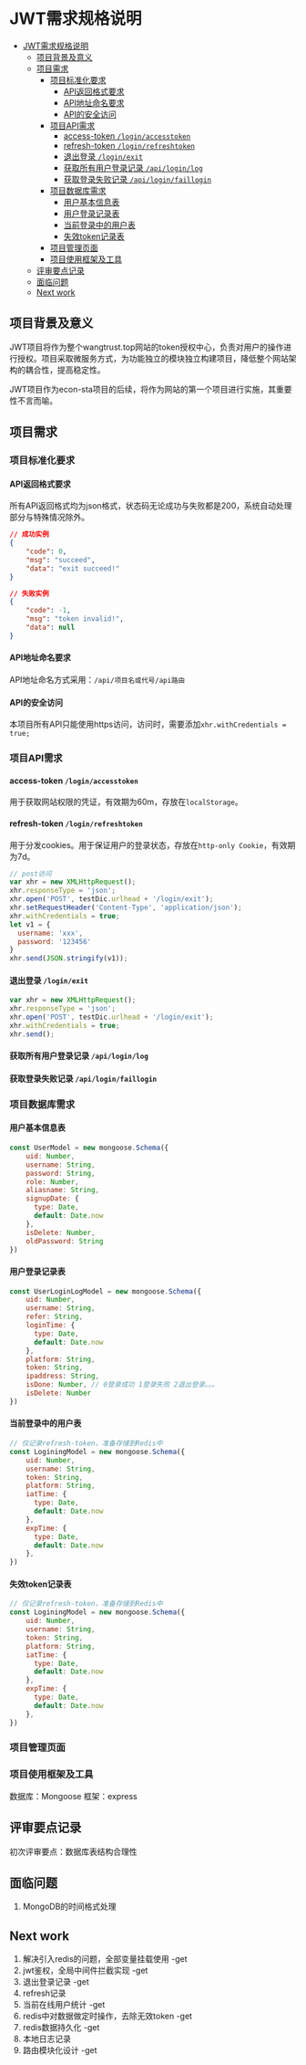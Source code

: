 # JWT需求规格说明

- [JWT需求规格说明](#jwt需求规格说明)
  - [项目背景及意义](#项目背景及意义)
  - [项目需求](#项目需求)
    - [项目标准化要求](#项目标准化要求)
      - [API返回格式要求](#api返回格式要求)
      - [API地址命名要求](#api地址命名要求)
      - [API的安全访问](#api的安全访问)
    - [项目API需求](#项目api需求)
      - [access-token `/login/accesstoken`](#access-token-loginaccesstoken)
      - [refresh-token `/login/refreshtoken`](#refresh-token-loginrefreshtoken)
      - [退出登录 `/login/exit`](#退出登录-loginexit)
      - [获取所有用户登录记录 `/api/login/log`](#获取所有用户登录记录-apiloginlog)
      - [获取登录失败记录 `/api/login/faillogin`](#获取登录失败记录-apiloginfaillogin)
    - [项目数据库需求](#项目数据库需求)
      - [用户基本信息表](#用户基本信息表)
      - [用户登录记录表](#用户登录记录表)
      - [当前登录中的用户表](#当前登录中的用户表)
      - [失效token记录表](#失效token记录表)
    - [项目管理页面](#项目管理页面)
    - [项目使用框架及工具](#项目使用框架及工具)
  - [评审要点记录](#评审要点记录)
  - [面临问题](#面临问题)
  - [Next work](#next-work)

## 项目背景及意义

JWT项目将作为整个wangtrust.top网站的token授权中心，负责对用户的操作进行授权。项目采取微服务方式，为功能独立的模块独立构建项目，降低整个网站架构的耦合性，提高稳定性。

JWT项目作为econ-sta项目的后续，将作为网站的第一个项目进行实施，其重要性不言而喻。

## 项目需求

### 项目标准化要求

#### API返回格式要求

所有API返回格式均为json格式，状态码无论成功与失败都是200，系统自动处理部分与特殊情况除外。

```json
// 成功实例
{
    "code": 0, 
    "msg": "succeed",
    "data": "exit succeed!"
}

// 失败实例
{
    "code": -1,
    "msg": "token invalid!",
    "data": null
}
```

#### API地址命名要求

API地址命名方式采用：`/api/项目名或代号/api路由`

#### API的安全访问

本项目所有API只能使用https访问，访问时，需要添加`xhr.withCredentials = true;`

### 项目API需求

#### access-token `/login/accesstoken`

用于获取网站权限的凭证，有效期为60m，存放在`localStorage`。

#### refresh-token `/login/refreshtoken`

用于分发cookies。用于保证用户的登录状态，存放在`http-only Cookie`，有效期为7d。

```js
// post访问
var xhr = new XMLHttpRequest();
xhr.responseType = 'json';
xhr.open('POST', testDic.urlhead + '/login/exit');
xhr.setRequestHeader('Content-Type', 'application/json');
xhr.withCredentials = true;
let v1 = {
  username: 'xxx',
  password: '123456'
}
xhr.send(JSON.stringify(v1));
```

#### 退出登录 `/login/exit`

```js
var xhr = new XMLHttpRequest();
xhr.responseType = 'json';
xhr.open('POST', testDic.urlhead + '/login/exit');
xhr.withCredentials = true;
xhr.send();
```

#### 获取所有用户登录记录 `/api/login/log`

#### 获取登录失败记录 `/api/login/faillogin`

### 项目数据库需求

#### 用户基本信息表

```js
const UserModel = new mongoose.Schema({
    uid: Number,
    username: String,
    password: String,
    role: Number,
    aliasname: String,
    signupDate: {
      type: Date,
      default: Date.now
    },
    isDelete: Number,
    oldPassword: String
})
```

#### 用户登录记录表

```js
const UserLoginLogModel = new mongoose.Schema({
    uid: Number,
    username: String,
    refer: String,
    loginTime: {
      type: Date,
      default: Date.now
    },
    platform: String,
    token: String,
    ipaddress: String,
    isDone: Number, // 0登录成功 1登录失败 2退出登录。。。
    isDelete: Number
})
```

#### 当前登录中的用户表

```js
// 仅记录refresh-token，准备存储到Redis中
const LoginingModel = new mongoose.Schema({
    uid: Number,
    username: String,
    token: String,
    platform: String,
    iatTime: {
      type: Date,
      default: Date.now
    },
    expTime: {
      type: Date,
      default: Date.now
    },
})
```

#### 失效token记录表

```js
// 仅记录refresh-token，准备存储到Redis中
const LoginingModel = new mongoose.Schema({
    uid: Number,
    username: String,
    token: String,
    platform: String,
    iatTime: {
      type: Date,
      default: Date.now
    },
    expTime: {
      type: Date,
      default: Date.now
    },
})
```

### 项目管理页面

### 项目使用框架及工具

数据库：Mongoose
框架：express

## 评审要点记录

初次评审要点：数据库表结构合理性

## 面临问题

1. MongoDB的时间格式处理

## Next work

1. 解决引入redis的问题，全部变量挂载使用 -get
2. jwt鉴权，全局中间件拦截实现 -get
3. 退出登录记录 -get
4. refresh记录
5. 当前在线用户统计 -get
6. redis中对数据做定时操作，去除无效token -get
7. redis数据持久化 -get
8. 本地日志记录
9. 路由模块化设计 -get
